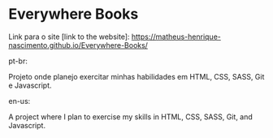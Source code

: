 # Everywhere Books

Link para o site [link to the website]: https://matheus-henrique-nascimento.github.io/Everywhere-Books/

pt-br:

Projeto onde planejo exercitar minhas habilidades em HTML, CSS, SASS, Git e Javascript.

en-us:

A project where I plan to exercise my skills in HTML, CSS, SASS, Git, and Javascript.